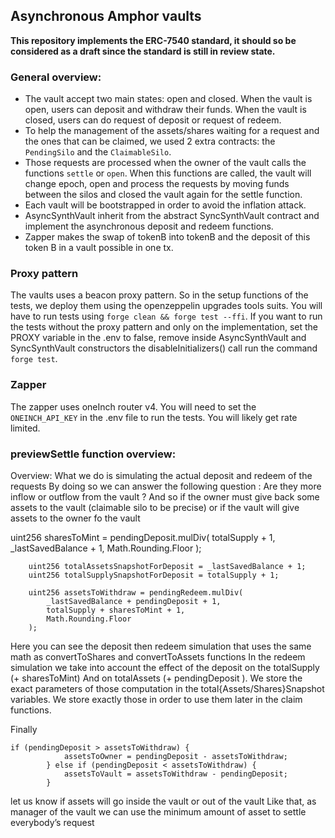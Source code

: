 ## Asynchronous Amphor vaults

**This repository implements the ERC-7540 standard, it should so be considered as a draft since the standard is still in review state.**

### General overview:

- The vault accept two main states: open and closed. When the vault is open, users can deposit and withdraw their funds. When the vault is closed, users can do request of deposit or request of redeem.
- To help the management of the assets/shares waiting for a request and the ones that can be claimed, we used 2 extra contracts: the `PendingSilo` and the `ClaimableSilo`.
- Those requests are processed when the owner of the vault calls the functions `settle` or `open`. When this functions are called, the vault will change epoch, open and process the requests by moving funds between the silos and closed the vault again for the settle function.
- Each vault will be bootstrapped in order to avoid the inflation attack.
- AsyncSynthVault inherit from the abstract SyncSynthVault contract and implement the asynchronous deposit and redeem functions.
- Zapper makes the swap of tokenB into tokenB and the deposit of this token B in a vault possible in one tx.


### Proxy pattern

The vaults uses a beacon proxy pattern. So in the setup functions of the tests,
we deploy them using the openzeppelin upgrades tools suits. You will have to run
tests using `forge clean && forge test --ffi`. If you want to run the tests without the proxy pattern and only on the implementation, set the PROXY variable in the .env to false, remove inside AsyncSynthVault and SyncSynthVault constructors the disableInitializers() call run the command `forge test`.

### Zapper

The zapper uses oneInch router v4. You will need to set the `ONEINCH_API_KEY` in the .env file to run the tests. You will likely get rate limited.


### previewSettle function overview:
Overview: What we do is simulating the actual deposit and redeem of the requests
By doing so we can answer the following question :
Are they more inflow or outflow from the vault ? 
And so if the owner must give back some assets to the vault (claimable silo to be precise) or if the vault will give assets to the owner fo the vault
     
uint256 sharesToMint = pendingDeposit.mulDiv(
            totalSupply + 1, _lastSavedBalance + 1, Math.Rounding.Floor
        );

        uint256 totalAssetsSnapshotForDeposit = _lastSavedBalance + 1;
        uint256 totalSupplySnapshotForDeposit = totalSupply + 1;

        uint256 assetsToWithdraw = pendingRedeem.mulDiv(
            _lastSavedBalance + pendingDeposit + 1,
            totalSupply + sharesToMint + 1,
            Math.Rounding.Floor
        );

 
Here you can see the deposit then redeem simulation that uses the same math as convertToShares and convertToAssets functions
In the redeem simulation we take into account the effect of the deposit on the totalSupply (+ sharesToMint)
And on totalAssets (+ pendingDeposit ).
We store the exact parameters of those computation in the total{Assets/Shares}Snapshot variables.
We store exactly those in order to use them later in the claim functions.

Finally 
```
if (pendingDeposit > assetsToWithdraw) {
            assetsToOwner = pendingDeposit - assetsToWithdraw;
        } else if (pendingDeposit < assetsToWithdraw) {
            assetsToVault = assetsToWithdraw - pendingDeposit;
        }
```

let us know if assets will go inside the vault or out of the vault 
Like that, as manager of the vault we can use the minimum amount of asset to settle everybody’s request 
